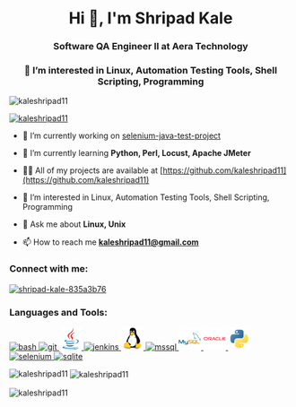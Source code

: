 <!---
kaleshripad11/kaleshripad11 is a ✨ special ✨ repository because its `README.md` (this file) appears on your GitHub profile.
You can click the Preview link to take a look at your changes.
---
- 👋 Hi, I’m @kaleshripad11
- 👀 I’m interested in Linux, Automation Testing Tools, Shell Scripting, Programming
- 🌱 I’m currently learning Bash Shell Scripting 
--->

<h1 align="center">Hi 👋, I'm Shripad Kale</h1>
<h3 align="center">Software QA Engineer II at Aera Technology</h3>
<h3 align="center">👀 I’m interested in Linux, Automation Testing Tools, Shell Scripting, Programming</h3>

<p align="left"> <img src="https://komarev.com/ghpvc/?username=kaleshripad11&label=Profile%20views&color=0e75b6&style=flat" alt="kaleshripad11" /> </p>

<p align="left"> <a href="https://github.com/ryo-ma/github-profile-trophy"><img src="https://github-profile-trophy.vercel.app/?username=kaleshripad11" alt="kaleshripad11" /></a> </p>

- 🔭 I’m currently working on [selenium-java-test-project](https://github.com/kaleshripad11/selenium-java-test-project)

- 🌱 I’m currently learning **Python, Perl, Locust, Apache JMeter**

- 👨‍💻 All of my projects are available at [https://github.com/kaleshripad11](https://github.com/kaleshripad11)

- 👀 I’m interested in Linux, Automation Testing Tools, Shell Scripting, Programming

- 💬 Ask me about **Linux, Unix**

- 📫 How to reach me **kaleshripad11@gmail.com**

<h3 align="left">Connect with me:</h3>
<p align="left">
<a href="https://linkedin.com/in/shripad-kale-835a3b76" target="blank"><img align="center" src="https://raw.githubusercontent.com/rahuldkjain/github-profile-readme-generator/master/src/images/icons/Social/linked-in-alt.svg" alt="shripad-kale-835a3b76" height="30" width="40" /></a>
</p>

<h3 align="left">Languages and Tools:</h3>
<p align="left"> <a href="https://www.gnu.org/software/bash/" target="_blank" rel="noreferrer"> <img src="https://www.vectorlogo.zone/logos/gnu_bash/gnu_bash-icon.svg" alt="bash" width="40" height="40"/> </a> <a href="https://git-scm.com/" target="_blank" rel="noreferrer"> <img src="https://www.vectorlogo.zone/logos/git-scm/git-scm-icon.svg" alt="git" width="40" height="40"/> </a> <a href="https://www.java.com" target="_blank" rel="noreferrer"> <img src="https://raw.githubusercontent.com/devicons/devicon/master/icons/java/java-original.svg" alt="java" width="40" height="40"/> </a> <a href="https://www.jenkins.io" target="_blank" rel="noreferrer"> <img src="https://www.vectorlogo.zone/logos/jenkins/jenkins-icon.svg" alt="jenkins" width="40" height="40"/> </a> <a href="https://www.linux.org/" target="_blank" rel="noreferrer"> <img src="https://raw.githubusercontent.com/devicons/devicon/master/icons/linux/linux-original.svg" alt="linux" width="40" height="40"/> </a> <a href="https://www.microsoft.com/en-us/sql-server" target="_blank" rel="noreferrer"> <img src="https://www.svgrepo.com/show/303229/microsoft-sql-server-logo.svg" alt="mssql" width="40" height="40"/> </a> <a href="https://www.mysql.com/" target="_blank" rel="noreferrer"> <img src="https://raw.githubusercontent.com/devicons/devicon/master/icons/mysql/mysql-original-wordmark.svg" alt="mysql" width="40" height="40"/> </a> <a href="https://www.oracle.com/" target="_blank" rel="noreferrer"> <img src="https://raw.githubusercontent.com/devicons/devicon/master/icons/oracle/oracle-original.svg" alt="oracle" width="40" height="40"/> </a> <a href="https://www.python.org" target="_blank" rel="noreferrer"> <img src="https://raw.githubusercontent.com/devicons/devicon/master/icons/python/python-original.svg" alt="python" width="40" height="40"/> </a> <a href="https://www.selenium.dev" target="_blank" rel="noreferrer"> <img src="https://raw.githubusercontent.com/detain/svg-logos/780f25886640cef088af994181646db2f6b1a3f8/svg/selenium-logo.svg" alt="selenium" width="40" height="40"/> </a> <a href="https://www.sqlite.org/" target="_blank" rel="noreferrer"> <img src="https://www.vectorlogo.zone/logos/sqlite/sqlite-icon.svg" alt="sqlite" width="40" height="40"/> </a> </p>

<p><img align="left" src="https://github-readme-stats.vercel.app/api/top-langs?username=kaleshripad11&show_icons=true&locale=en&layout=compact" alt="kaleshripad11" /></p>

<p>&nbsp;<img align="center" src="https://github-readme-stats.vercel.app/api?username=kaleshripad11&show_icons=true&locale=en" alt="kaleshripad11" /></p>

<p><img align="center" src="https://github-readme-streak-stats.herokuapp.com/?user=kaleshripad11&" alt="kaleshripad11" /></p>
